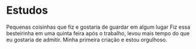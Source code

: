 # Estudos
Pequenas coisinhas que fiz e gostaria de guardar em algum lugar
Fiz essa besteirinha em uma quinta feira após o trabalho, levou mais tempo do que eu gostaria de admitir. Minha primeira criação e estou orgulhoso.

